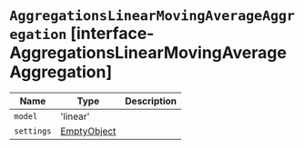 # `AggregationsLinearMovingAverageAggregation` [interface-AggregationsLinearMovingAverageAggregation]

| Name | Type | Description |
| - | - | - |
| `model` | 'linear' | &nbsp; |
| `settings` | [EmptyObject](./EmptyObject.md) | &nbsp; |
